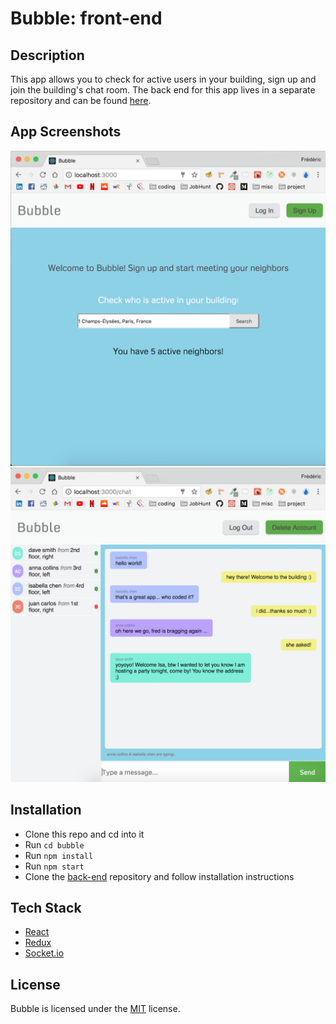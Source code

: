 # Bubble: front-end

## Description
This app allows you to check for active users in your building, sign up and join the building's chat room. The back end for this app lives in a separate repository and can be found [here](https://github.com/fredpinon/neighbors-chat-app-back-end). 

## App Screenshots

![image1](./bubble/images/image1.png "Home Screen")
![image3](./bubble/images/image3.png "")

## Installation

* Clone this repo and cd into it
* Run `cd bubble`
* Run `npm install`
* Run `npm start`
* Clone the [back-end](https://github.com/fredpinon/neighbors-chat-app-back-end) repository and follow installation instructions

## Tech Stack
* [React](https://reactjs.org/)
* [Redux](http://redux.js.org/)
* [Socket.io](https://socket.io/)

## License
Bubble is licensed under the [MIT](http://www.opensource.org/licenses/mit-license.php) license.
